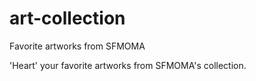 # art-collection
Favorite artworks from SFMOMA

'Heart' your favorite artworks from SFMOMA's collection.
